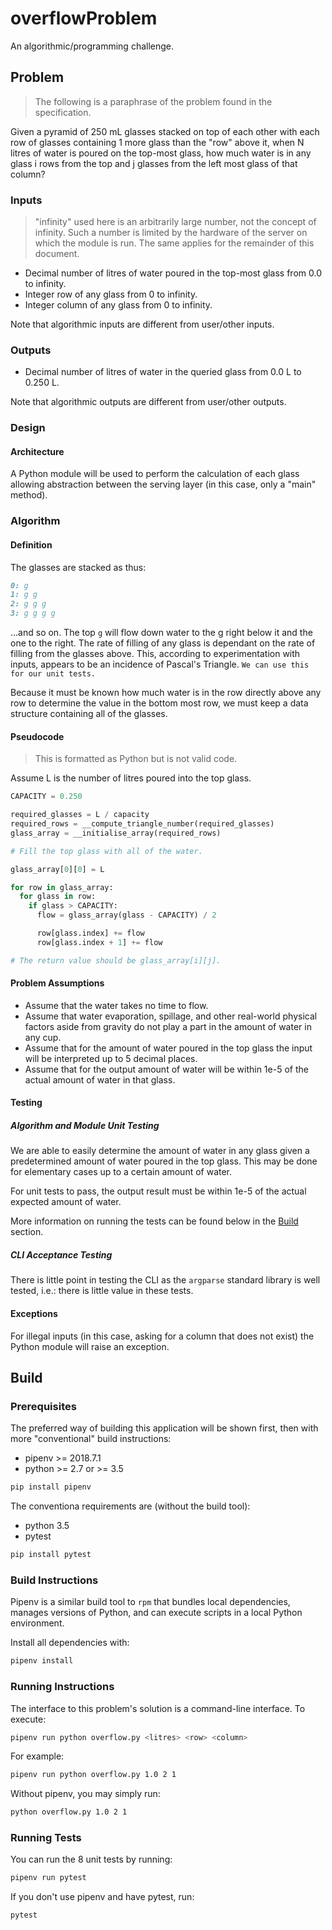 # overflowProblem

An algorithmic/programming challenge.

## Problem

> The following is a paraphrase of the problem found in the specification.

Given a pyramid of 250 mL glasses stacked on top of each other with each row of glasses containing 1 more glass than
the "row" above it, when N litres of water is poured on the top-most glass, how much water is in any glass i rows from
the top and j glasses from the left most glass of that column?

### Inputs

> "infinity" used here is an arbitrarily large number, not the concept of infinity. Such a number is limited by the
> hardware of the server on which the module is run. The same applies for the remainder of this document.

- Decimal number of litres of water poured in the top-most glass from 0.0 to infinity.
- Integer row of any glass from 0 to infinity.
- Integer column of any glass from 0 to infinity.

Note that algorithmic inputs are different from user/other inputs.

### Outputs

- Decimal number of litres of water in the queried glass from 0.0 L to 0.250 L.

Note that algorithmic outputs are different from user/other outputs.

### Design

#### Architecture

A Python module will be used to perform the calculation of each glass allowing abstraction between the serving layer
(in this case, only a "main" method).

### Algorithm

#### Definition

The glasses are stacked as thus:

```markdown
0: g
1: g g
2: g g g
3: g g g g
```

...and so on. The top `g` will flow down water to the g right below it and the one to the right. The rate of filling
of any glass is dependant on the rate of filling from the glasses above. This, according to experimentation with
inputs, appears to be an incidence of Pascal's Triangle. `We can use this for our unit tests.`

Because it must be known how much water is in the row directly above any row to determine the value in the bottom
most row, we must keep a data structure containing all of the glasses.

#### Pseudocode

> This is formatted as Python but is not valid code.

Assume L is the number of litres poured into the top glass.

```python
CAPACITY = 0.250

required_glasses = L / capacity
required_rows = __compute_triangle_number(required_glasses)
glass_array = __initialise_array(required_rows)

# Fill the top glass with all of the water.

glass_array[0][0] = L

for row in glass_array:
  for glass in row:
    if glass > CAPACITY:
      flow = glass_array(glass - CAPACITY) / 2

      row[glass.index] += flow
      row[glass.index + 1] += flow

# The return value should be glass_array[i][j].
```

#### Problem Assumptions

- Assume that the water takes no time to flow.
- Assume that water evaporation, spillage, and other real-world physical factors aside from gravity do not play a part
  in the amount of water in any cup.
- Assume that for the amount of water poured in the top glass the input will be interpreted up to 5 decimal places.
- Assume that for the output amount of water will be within 1e-5 of the actual amount of water in that glass.

#### Testing

##### Algorithm and Module Unit Testing

We are able to easily determine the amount of water in any glass given a predetermined amount of water poured in the
top glass. This may be done for elementary cases up to a certain amount of water.

For unit tests to pass, the output result must be within 1e-5 of the actual expected amount of water.

More information on running the tests can be found below in the [Build](#build) section.

##### CLI Acceptance Testing

There is little point in testing the CLI as the `argparse` standard library is well tested, i.e.: there is little
value in these tests.

#### Exceptions

For illegal inputs (in this case, asking for a column that does not exist) the Python module will raise an exception.

## Build

### Prerequisites

The preferred way of building this application will be shown first, then with more "conventional" build instructions:

- pipenv >= 2018.7.1
- python >= 2.7 or >= 3.5

```bash
pip install pipenv
```

The conventiona requirements are (without the build tool):

- python 3.5
- pytest

```bash
pip install pytest
```

### Build Instructions

Pipenv is a similar build tool to `rpm` that bundles local dependencies, manages versions of Python, and can execute
scripts in a local Python environment.

Install all dependencies with:

```bash
pipenv install
```

### Running Instructions

The interface to this problem's solution is a command-line interface. To execute:

```bash
pipenv run python overflow.py <litres> <row> <column>
```

For example:

```bash
pipenv run python overflow.py 1.0 2 1
```

Without pipenv, you may simply run:

```bash
python overflow.py 1.0 2 1
```

### Running Tests

You can run the 8 unit tests by running:

```bash
pipenv run pytest
```

If you don't use pipenv and have pytest, run:

```bash
pytest
```
